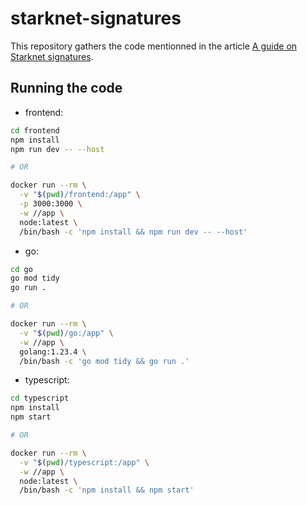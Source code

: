 # starknet-signatures

This repository gathers the code mentionned in the article [A guide on Starknet signatures](https://dev.to/bastienfaivre/a-guide-on-starknet-signatures-a3m).

## Running the code

- frontend:

```bash
cd frontend
npm install
npm run dev -- --host

# OR

docker run --rm \
  -v "$(pwd)/frontend:/app" \
  -p 3000:3000 \
  -w //app \
  node:latest \
  /bin/bash -c 'npm install && npm run dev -- --host'
```

- go:

```bash
cd go
go mod tidy
go run .

# OR

docker run --rm \
  -v "$(pwd)/go:/app" \
  -w //app \
  golang:1.23.4 \
  /bin/bash -c 'go mod tidy && go run .'
```

- typescript:

```bash
cd typescript
npm install
npm start

# OR

docker run --rm \
  -v "$(pwd)/typescript:/app" \
  -w //app \
  node:latest \
  /bin/bash -c 'npm install && npm start'
```
